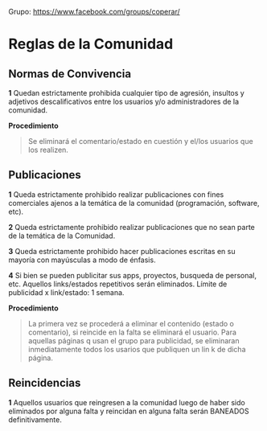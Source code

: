 Grupo: https://www.facebook.com/groups/coperar/
# Reglas de la Comunidad

**Normas de Convivencia**
----------
**1** Quedan estrictamente prohibida cualquier tipo de agresión, insultos y adjetivos descalificativos entre los usuarios y/o administradores de la comunidad.

**Procedimiento** 

>Se eliminará el comentario/estado en cuestión y el/los usuarios que los realizen.


**Publicaciones**
----------

**1** Queda estrictamente prohibido realizar publicaciones con fines comerciales ajenos a la temática de la comunidad (programación, software, etc). 

**2** Queda estrictamente prohibido realizar publicaciones que no sean parte de la temática de la Comunidad.

**3** Queda estrictamente prohibido hacer publicaciones escritas en su mayoría con mayúsculas a modo de énfasis.

**4** Si bien se pueden publicitar sus apps, proyectos, busqueda de personal, etc. Aquellos links/estados repetitivos serán eliminados. Límite de publicidad x link/estado: 1 semana.

**Procedimiento** 
>La primera vez se procederá a eliminar el contenido (estado o comentario), si reincide en la falta se eliminará el usuario. Para aquellas páginas q usan el grupo para publicidad, se eliminaran inmediatamente todos los usarios que publiquen un lin k de dicha página.


**Reincidencias**
----------

**1** Aquellos usuarios que reingresen a la comunidad luego de haber sido eliminados por alguna falta y reincidan en alguna falta serán BANEADOS definitivamente.




